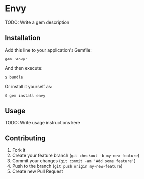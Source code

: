 # Envy

TODO: Write a gem description

## Installation

Add this line to your application's Gemfile:

    gem 'envy'

And then execute:

    $ bundle

Or install it yourself as:

    $ gem install envy

## Usage

TODO: Write usage instructions here

## Contributing

1. Fork it
2. Create your feature branch (`git checkout -b my-new-feature`)
3. Commit your changes (`git commit -am 'Add some feature'`)
4. Push to the branch (`git push origin my-new-feature`)
5. Create new Pull Request
